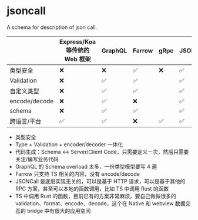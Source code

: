# jsoncall

A schema for description of json call.

|          |Express/Koa等传统的 Web 框架 |GraphQL|Farrow|gRpc|JSONCall|
|----------|---------------------------|-------|------|----|--------|
| 类型安全   | ❌|❌|✅|❌|✅|
|Validation|❌|✅|✅|  |✅|
|自定义类型|❌|✅|✅| |✅|
|encode/decode|❌|✅|❌| |✅|
|schema|❌|✅|✅| |✅|
|跨语言/平台|✅|✅|❌|✅|✅|

- 类型安全
- Type + Validation + encoder/decoder 一体化
- 代码生成：Schema <-> Server/Client Code，只需要定义一次，然后只需要关注/编写业务代码
- GraphQL 的 Schema overload 太多，一份类型模型要写 4 遍
- Farrow 只支持 TS 相关的内容，没有 encode/decode
- JSONCall 是底层实现无关的，可以是基于 HTTP 请求，可以是基于其他的 RPC 方案，甚至可以本地的函数调用，比如 TS 中调用 Rust 的函数
- TS 中调用 Rust 的函数，目前已有的方案非常麻烦，要自己做做很多的validation、format、encode、decode，这个在 Native 和 webview 数据交互的 bridge 中有很大的应用空间

